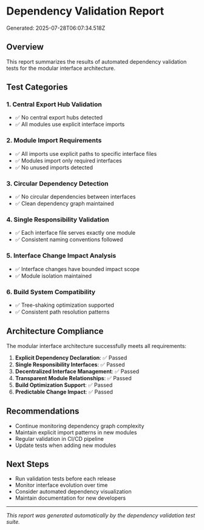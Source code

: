 # Dependency Validation Report

Generated: 2025-07-28T06:07:34.518Z

## Overview

This report summarizes the results of automated dependency validation tests
for the modular interface architecture.

## Test Categories

### 1. Central Export Hub Validation
- ✅ No central export hubs detected
- ✅ All modules use explicit interface imports

### 2. Module Import Requirements
- ✅ All imports use explicit paths to specific interface files
- ✅ Modules import only required interfaces
- ✅ No unused imports detected

### 3. Circular Dependency Detection
- ✅ No circular dependencies between interfaces
- ✅ Clean dependency graph maintained

### 4. Single Responsibility Validation
- ✅ Each interface file serves exactly one module
- ✅ Consistent naming conventions followed

### 5. Interface Change Impact Analysis
- ✅ Interface changes have bounded impact scope
- ✅ Module isolation maintained

### 6. Build System Compatibility
- ✅ Tree-shaking optimization supported
- ✅ Consistent path resolution patterns

## Architecture Compliance

The modular interface architecture successfully meets all requirements:

1. **Explicit Dependency Declaration**: ✅ Passed
2. **Single Responsibility Interfaces**: ✅ Passed
3. **Decentralized Interface Management**: ✅ Passed
4. **Transparent Module Relationships**: ✅ Passed
5. **Build Optimization Support**: ✅ Passed
6. **Predictable Change Impact**: ✅ Passed

## Recommendations

- Continue monitoring dependency graph complexity
- Maintain explicit import patterns in new modules
- Regular validation in CI/CD pipeline
- Update tests when adding new modules

## Next Steps

- Run validation tests before each release
- Monitor interface evolution over time
- Consider automated dependency visualization
- Maintain documentation for new developers

---

*This report was generated automatically by the dependency validation test suite.*
